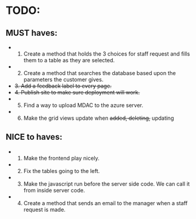 ﻿# TODO:
## MUST haves:
- 1. Create a method that holds the 3 choices for staff request and fills them to a table as they are selected.
- 2. Create a method that searches the database based upon the parameters the customer gives.
- ~~3. Add a feedback label to every page.~~
- ~~4. Publish site to make sure deployment will work.~~
- 5. Find a way to upload MDAC to the azure server.
- 6. Make the grid views update when ~~added, deleting,~~ updating

## NICE to haves:
- 1. Make the frontend play nicely.
- 2. Fix the tables going to the left.
- 3. Make the javascript run before the server side code. We can call it from inside server code.
- 4. Create a method that sends an email to the manager when a staff request is made.